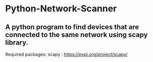 # Python-Network-Scanner
A python program to find devices that are connected to the same network using scapy library.
-----------------
Required packages:
scapy : https://pypi.org/project/scapy/
